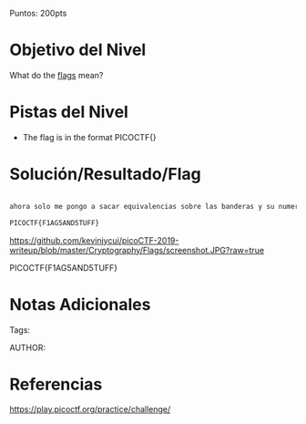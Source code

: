 Puntos: 200pts
# Objetivo del Nivel

What do the [flags](https://jupiter.challenges.picoctf.org/static/fbeb5f9040d62b18878d199cdda2d253/flag.png) mean?
# Pistas del Nivel
-  The flag is in the format PICOCTF{}
# Solución/Resultado/Flag

```bash

ahora solo me pongo a sacar equivalencias sobre las banderas y su numero

PICOCTF{F1AG5AND5TUFF}

```
https://github.com/kevinjycui/picoCTF-2019-writeup/blob/master/Cryptography/Flags/screenshot.JPG?raw=true


PICOCTF{F1AG5AND5TUFF}
# Notas Adicionales

Tags:

AUTHOR:
# Referencias

https://play.picoctf.org/practice/challenge/
